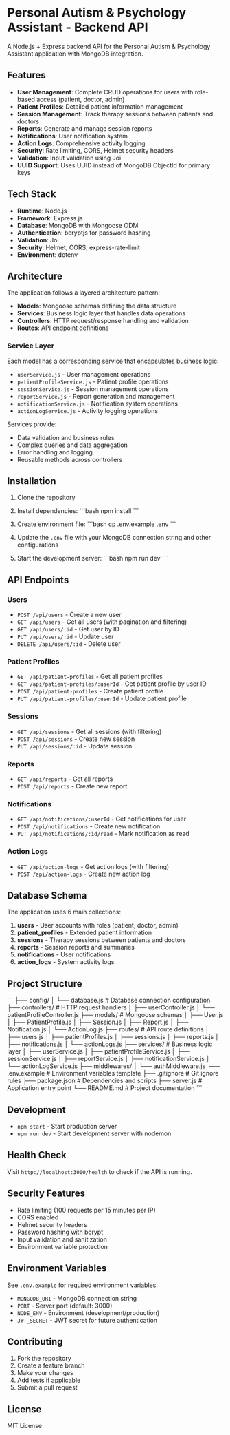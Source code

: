 # Personal Autism & Psychology Assistant - Backend API

A Node.js + Express backend API for the Personal Autism & Psychology Assistant application with MongoDB integration.

## Features

- **User Management**: Complete CRUD operations for users with role-based access (patient, doctor, admin)
- **Patient Profiles**: Detailed patient information management
- **Session Management**: Track therapy sessions between patients and doctors
- **Reports**: Generate and manage session reports
- **Notifications**: User notification system
- **Action Logs**: Comprehensive activity logging
- **Security**: Rate limiting, CORS, Helmet security headers
- **Validation**: Input validation using Joi
- **UUID Support**: Uses UUID instead of MongoDB ObjectId for primary keys

## Tech Stack

- **Runtime**: Node.js
- **Framework**: Express.js
- **Database**: MongoDB with Mongoose ODM
- **Authentication**: bcryptjs for password hashing
- **Validation**: Joi
- **Security**: Helmet, CORS, express-rate-limit
- **Environment**: dotenv

## Architecture

The application follows a layered architecture pattern:

- **Models**: Mongoose schemas defining the data structure
- **Services**: Business logic layer that handles data operations
- **Controllers**: HTTP request/response handling and validation
- **Routes**: API endpoint definitions

### Service Layer

Each model has a corresponding service that encapsulates business logic:

- `userService.js` - User management operations
- `patientProfileService.js` - Patient profile operations  
- `sessionService.js` - Session management operations
- `reportService.js` - Report generation and management
- `notificationService.js` - Notification system operations
- `actionLogService.js` - Activity logging operations

Services provide:
- Data validation and business rules
- Complex queries and data aggregation
- Error handling and logging
- Reusable methods across controllers

## Installation

1. Clone the repository
2. Install dependencies:
   \`\`\`bash
   npm install
   \`\`\`

3. Create environment file:
   \`\`\`bash
   cp .env.example .env
   \`\`\`

4. Update the `.env` file with your MongoDB connection string and other configurations

5. Start the development server:
   \`\`\`bash
   npm run dev
   \`\`\`

## API Endpoints

### Users
- `POST /api/users` - Create a new user
- `GET /api/users` - Get all users (with pagination and filtering)
- `GET /api/users/:id` - Get user by ID
- `PUT /api/users/:id` - Update user
- `DELETE /api/users/:id` - Delete user

### Patient Profiles
- `GET /api/patient-profiles` - Get all patient profiles
- `GET /api/patient-profiles/:userId` - Get patient profile by user ID
- `POST /api/patient-profiles` - Create patient profile
- `PUT /api/patient-profiles/:userId` - Update patient profile

### Sessions
- `GET /api/sessions` - Get all sessions (with filtering)
- `POST /api/sessions` - Create new session
- `PUT /api/sessions/:id` - Update session

### Reports
- `GET /api/reports` - Get all reports
- `POST /api/reports` - Create new report

### Notifications
- `GET /api/notifications/:userId` - Get notifications for user
- `POST /api/notifications` - Create new notification
- `PUT /api/notifications/:id/read` - Mark notification as read

### Action Logs
- `GET /api/action-logs` - Get action logs (with filtering)
- `POST /api/action-logs` - Create new action log

## Database Schema

The application uses 6 main collections:

1. **users** - User accounts with roles (patient, doctor, admin)
2. **patient_profiles** - Extended patient information
3. **sessions** - Therapy sessions between patients and doctors
4. **reports** - Session reports and summaries
5. **notifications** - User notifications
6. **action_logs** - System activity logs

## Project Structure

\`\`\`
├── config/
│   └── database.js          # Database connection configuration
├── controllers/             # HTTP request handlers
│   ├── userController.js
│   └── patientProfileController.js
├── models/                  # Mongoose schemas
│   ├── User.js
│   ├── PatientProfile.js
│   ├── Session.js
│   ├── Report.js
│   ├── Notification.js
│   └── ActionLog.js
├── routes/                  # API route definitions
│   ├── users.js
│   ├── patientProfiles.js
│   ├── sessions.js
│   ├── reports.js
│   ├── notifications.js
│   └── actionLogs.js
├── services/                # Business logic layer
│   ├── userService.js
│   ├── patientProfileService.js
│   ├── sessionService.js
│   ├── reportService.js
│   ├── notificationService.js
│   └── actionLogService.js
├── middlewares/
│   └── authMiddleware.js
├── .env.example            # Environment variables template
├── .gitignore             # Git ignore rules
├── package.json           # Dependencies and scripts
├── server.js             # Application entry point
└── README.md            # Project documentation
\`\`\`

## Development

- `npm start` - Start production server
- `npm run dev` - Start development server with nodemon

## Health Check

Visit `http://localhost:3000/health` to check if the API is running.

## Security Features

- Rate limiting (100 requests per 15 minutes per IP)
- CORS enabled
- Helmet security headers
- Password hashing with bcrypt
- Input validation and sanitization
- Environment variable protection

## Environment Variables

See `.env.example` for required environment variables:

- `MONGODB_URI` - MongoDB connection string
- `PORT` - Server port (default: 3000)
- `NODE_ENV` - Environment (development/production)
- `JWT_SECRET` - JWT secret for future authentication

## Contributing

1. Fork the repository
2. Create a feature branch
3. Make your changes
4. Add tests if applicable
5. Submit a pull request

## License

MIT License
